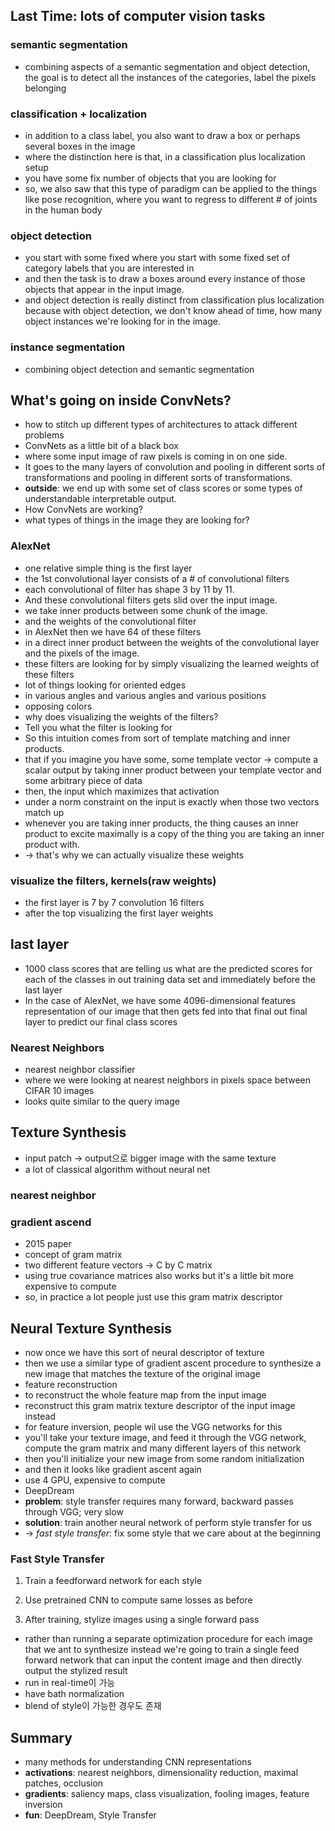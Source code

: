 ## Last Time: lots of computer vision tasks

### semantic segmentation

- combining aspects of a semantic segmentation and object detection, the goal is to detect all the instances of the categories, label the pixels belonging

### classification + localization

- in addition to a class label, you also want to draw a box or perhaps several boxes in the image
- where the distinction here is that, in a classification plus localization setup
- you have some fix number of objects that you are looking for
- so, we also saw that this type of paradigm can be applied to the things like pose recognition, where you want to regress to different # of joints in the human body

### object detection

- you start with some fixed where you start with some fixed set of category labels that you are interested in
- and then the task is to draw a boxes around every instance of those objects that appear in the input image.
- and object detection is really distinct from classification plus localization because with object detection, we don't know ahead of time, how many object instances we're looking for in the image.

### instance segmentation

- combining object detection and semantic segmentation

## What's going on inside ConvNets?

- how to stitch up different types of architectures to attack different problems
- ConvNets as a little bit of a black box
- where some input image of raw pixels is coming in on one side.
- It goes to the many layers of convolution and pooling in different sorts of transformations and pooling in different sorts of transformations.
- **outside**: we end up with some set of class scores or some types of understandable interpretable output.
- How ConvNets are working?
- what types of things in the image they are looking for?

### AlexNet

- one relative simple thing is the first layer
- the 1st convolutional layer consists of a # of convolutional filters
- each convolutional of filter has shape 3 by 11 by 11.
- And these convolutional filters gets slid over the input image.
- we take inner products between some chunk of the image.
- and the weights of the convolutional filter
- in AlexNet then we have 64 of these filters
- in a direct inner product between the weights of the convolutional layer and the pixels of the image.
- these filters are looking for by simply visualizing the learned weights of these filters
- lot of things looking for oriented edges
- in various angles and various angles and various positions
- opposing colors
- why does visualizing the weights of the filters?
- Tell you what the filter is looking for
- So this intuition comes from sort of template matching and inner products.
- that if you imagine you have some, some template vector → compute a scalar output by taking inner product between your template vector and some arbitrary piece of data
- then, the input which maximizes that activation
- under a norm constraint on the input is exactly when those two vectors match up
- whenever you are taking inner products, the thing causes an inner product to excite maximally is a copy of the thing you are taking an inner product with.
- → that's why we can actually visualize these weights

### visualize the filters, kernels(raw weights)

- the first layer is 7 by 7 convolution 16 filters
- after the top visualizing the first layer weights

## last layer

- 1000 class scores that are telling us what are the predicted scores for each of the classes in out training data set and immediately before the last layer
- In the case of AlexNet, we have some 4096-dimensional features representation of our image that then gets fed into that final out final layer to predict our final class scores

### Nearest Neighbors

- nearest neighbor classifier
- where we were looking at nearest neighbors in pixels space between CIFAR 10 images
- looks quite similar to the query image

## Texture Synthesis

- input patch → output으로 bigger image with the same texture
- a lot of classical algorithm without neural net

### nearest neighbor

### gradient ascend

- 2015 paper
- concept of gram matrix
- two different feature vectors → C by C matrix
- using true covariance matrices also works but it's a little bit more expensive to compute
- so, in practice a lot people just use this gram matrix descriptor

## Neural Texture Synthesis

- now once we have this sort of neural descriptor of texture
- then we use a similar type of gradient ascent procedure to synthesize a new image that matches the texture of the original image
- feature reconstruction
- to reconstruct the whole feature map from the input image
- reconstruct this gram matrix texture descriptor of the input image instead
- for feature inversion, people wil use the VGG networks for this
- you'll take your texture image, and feed it through the VGG network, compute the gram matrix and many different layers of this network
- then you'll initialize your new image from some random initialization
- and then it looks like gradient ascent again
- use 4 GPU, expensive to compute
- DeepDream
- **problem**: style transfer requires many forward, backward passes through VGG; very slow
- **solution**: train another neural network of perform style transfer for us
- → *fast style transfer*: fix some style that we care about at the beginning

### Fast Style Transfer

1) Train a feedforward network for each style

2) Use pretrained CNN to compute same losses as before

3) After training, stylize images using a single forward pass

- rather than running a separate optimization procedure for each image that we ant to synthesize instead we're going to train a single feed forward network that can input the content image and then directly output the stylized result
- run in real-time이 가능
- have bath normalization
- blend of style이 가능한 경우도 존재

## Summary

- many methods for understanding CNN representations
- **activations**: nearest neighbors, dimensionality reduction, maximal patches, occlusion
- **gradients**: saliency maps, class visualization, fooling images, feature inversion
- **fun**: DeepDream, Style Transfer
